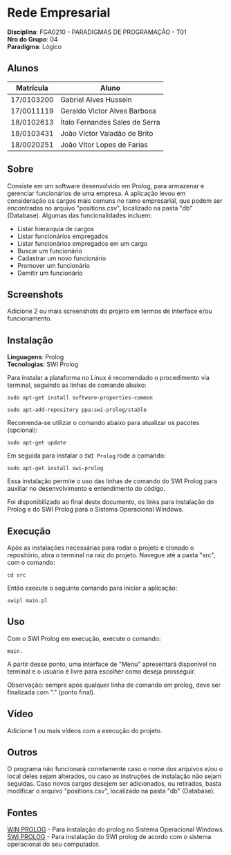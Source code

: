 # Rede Empresarial

**Disciplina**: FGA0210 - PARADIGMAS DE PROGRAMAÇÃO - T01 <br>
**Nro do Grupo**: 04<br>
**Paradigma**: Lógico<br>

## Alunos

| Matrícula  | Aluno                          |
| ---------- | ------------------------------ |
| 17/0103200 | Gabriel Alves Hussein          |
| 17/0011119 | Geraldo Victor Alves Barbosa   |
| 18/0102613 | Ítalo Fernandes Sales de Serra |
| 18/0103431 | João Victor Valadão de Brito   |
| 18/0020251 | João VItor Lopes de Farias     |

## Sobre

Consiste em um software desenvolvido em Prolog, para armazenar e gerenciar funcionários de uma empresa. A aplicação levou em consideração os cargos mais comuns no ramo empresarial, que podem ser encontradas no arquivo "positions.csv", localizado na pasta "db" (Database). Algumas das funcionalidades incluem:

- Listar hierarquia de cargos
- Listar funcionários empregados
- Listar funcionários empregados em um cargo
- Buscar um funcionário
- Cadastrar um novo funcionário
- Promover um funcionário
- Demitir um funcionário

## Screenshots

Adicione 2 ou mais screenshots do projeto em termos de interface e/ou funcionamento.

## Instalação

**Linguagens**: Prolog<br>
**Tecnologias**: SWI Prolog<br>


Para instalar a plataforma no Linux é recomendado o procedimento via terminal, seguindo as linhas de comando abaixo:

```sudo apt-get install software-properties-common```

```sudo apt-add-repository ppa:swi-prolog/stable```

Recomenda-se utilizar o comando abaixo para atualizar os pacotes (opcional):

```sudo apt-get update```

Em seguida para instalar o ```SWI Prolog``` rode o comando:

```sudo apt-get install swi-prolog```

Essa instalação permite o uso das linhas de comando do SWI Prolog para auxiliar no desenvolvimento e entendimento do código. 

Foi disponibilizado ao final deste documento, os links para instalação do Prolog e do SWI Prolog para o Sistema Operacional Windows.

## Execução

Após as instalações necessárias para rodar o projeto e clonado o repositório, abra o terminal na raiz do projeto. Navegue até a pasta "src", com o comando:

```cd src```

Então execute o seguinte comando para iniciar a aplicação:

```swipl main.pl```

## Uso

Com o SWI Prolog em execução, execute o comando:

```main.```

A partir desse ponto, uma interface de "Menu" apresentará disponível no terminal e o usuário é livre para escolher como deseja prosseguir.

Observação: sempre após qualquer linha de comando em prolog, deve ser finalizada com "." (ponto final).

## Vídeo

Adicione 1 ou mais vídeos com a execução do projeto.

## Outros

O programa não funcionará corretamente caso o nome dos arquivos e/ou o local deles sejam alterados, ou caso as instruções de instalação não sejam seguidas. Caso novos cargos desejem ser adicionados, ou retirados, basta modificar o arquivo "positions.csv", localizado na pasta "db" (Database).

## Fontes

[WIN PROLOG](https://winprolog.software.informer.com/5.0/) - Para instalação do prolog no Sistema Operacional Windows. </br>
[SWI PROLOG](https://www.swi-prolog.org/download/devel) - Para instalação do SWI prolog de acordo com o sistema operacional do seu computador. </br>
